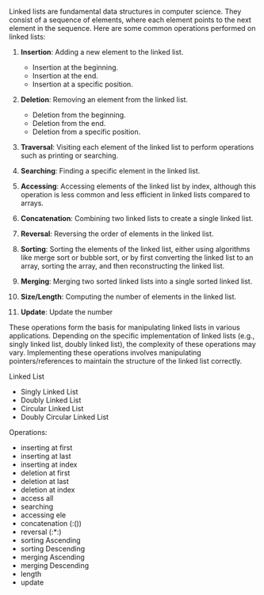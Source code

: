 Linked lists are fundamental data structures in computer science. They consist of a sequence of elements, where each element points to the next element in the sequence. Here are some common operations performed on linked lists:

1. **Insertion**: Adding a new element to the linked list.
   - Insertion at the beginning.
   - Insertion at the end.
   - Insertion at a specific position.
   
2. **Deletion**: Removing an element from the linked list.
   - Deletion from the beginning.
   - Deletion from the end.
   - Deletion from a specific position.
   
3. **Traversal**: Visiting each element of the linked list to perform operations such as printing or searching.

4. **Searching**: Finding a specific element in the linked list.

5. **Accessing**: Accessing elements of the linked list by index, although this operation is less common and less efficient in linked lists compared to arrays.

6. **Concatenation**: Combining two linked lists to create a single linked list.

7. **Reversal**: Reversing the order of elements in the linked list.

8. **Sorting**: Sorting the elements of the linked list, either using algorithms like merge sort or bubble sort, or by first converting the linked list to an array, sorting the array, and then reconstructing the linked list.

9. **Merging**: Merging two sorted linked lists into a single sorted linked list.

10. **Size/Length**: Computing the number of elements in the linked list.

11. **Update**: Update the number

These operations form the basis for manipulating linked lists in various applications. Depending on the specific implementation of linked lists (e.g., singly linked list, doubly linked list), the complexity of these operations may vary. Implementing these operations involves manipulating pointers/references to maintain the structure of the linked list correctly.

Linked List
  - Singly Linked List
  - Doubly Linked List
  - Circular Linked List
  - Doubly Circular Linked List

Operations:
  - inserting at first
  - inserting at last
  - inserting at index
  - deletion at first
  - deletion at last
  - deletion at index
  - access all
  - searching
  - accessing ele
  - concatenation (:())
  - reversal (:*:)
  - sorting Ascending
  - sorting Descending
  - merging Ascending
  - merging Descending
  - length
  - update